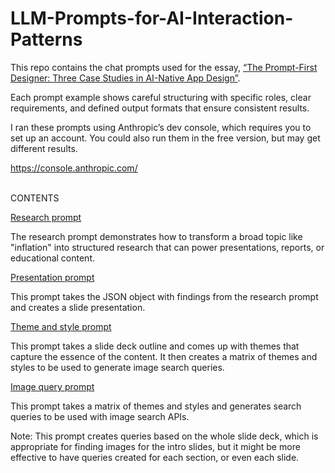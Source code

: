 # LLM-Prompts-for-AI-Interaction-Patterns

This repo contains the chat prompts used for the essay, [“The Prompt-First Designer: Three Case Studies in AI-Native App Design”](https://pages.github.com/).

Each prompt example shows careful structuring with specific roles, clear requirements, and defined output formats that ensure consistent results.

I ran these prompts using Anthropic’s dev console, which requires you to set up an account. You could also run them in the free version, but may get different results.

https://console.anthropic.com/

<br/>
CONTENTS
<br/>

[Research prompt](https://pages.github.com/)

The research prompt demonstrates how to transform a broad topic like "inflation" into structured research that can power presentations, reports, or educational content.

[Presentation prompt](https://pages.github.com/)

This prompt takes the JSON object with findings from the research prompt and creates a slide presentation.

[Theme and style prompt](https://pages.github.com/)

This prompt takes a slide deck outline and comes up with themes that capture the essence of the content. It then creates a matrix of themes and styles to be used to generate image search queries.

[Image query prompt](https://pages.github.com/)

This prompt takes a matrix of themes and styles and generates search queries to be used with image search APIs. 

Note: This prompt creates queries based on the whole slide deck, which is appropriate for finding images for the intro slides, but it might be more effective to have queries created for each section, or even each slide.
